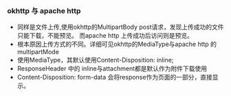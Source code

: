 ### okhttp 与 apache http
*   同样是文件上传,使用okhttp的MultipartBody post请求，发现上传成功的文件只能下载，不能预览。
而apache http 上传成功后访问则是预览。
*   根本原因上传方式的不同。详细可见okhttp的MediaType与apache http 的multipartMode
*   使用MediaType，其默认使用Content-Disposition: inline;
*   ResponseHeader 中的 inline与attachment都是默认作为附件下载使用
*   Content-Disposition: form-data 会将response作为页面的一部分，直接显示。
